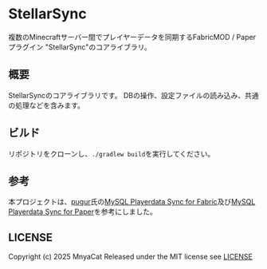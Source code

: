 # StellarSync

複数のMinecraftサーバー間でプレイヤーデータを同期するFabricMOD / Paperプラグイン "StellarSync"のコアライブラリ。

## 概要

StellarSyncのコアライブラリです。
DBの操作、設定ファイルの読み込み、共通の処理などを含みます。

## ビルド

リポジトリをクローンし、`./gradlew build`を実行してください。

## 参考

本プロジェクトは、[pugur](https://github.com/pugur523)氏の[MySQL Playerdata Sync for Fabric](https://github.com/pugur523/MySQL_PlayerdataSync-4-Fabric)及び[MySQL Playerdata Sync for Paper](https://github.com/pugur523/MySQL_PlayerdataSync-4-Paper)を参考にしました。

## LICENSE

Copyright (c) 2025 MnyaCat
Released under the MIT license
see [LICENSE](./LICENSE)